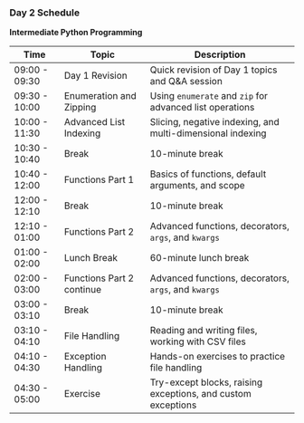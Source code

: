 ### Day 2 Schedule

**Intermediate Python Programming**

| Time          | Topic                                  | Description                                                                                     |
|---------------|----------------------------------------|-------------------------------------------------------------------------------------------------|
| 09:00 - 09:30 | Day 1 Revision                         | Quick revision of Day 1 topics and Q&A session                                                  |
| 09:30 - 10:00 | Enumeration and Zipping                | Using `enumerate` and `zip` for advanced list operations                                        |
| 10:00 - 11:30 | Advanced List Indexing                 | Slicing, negative indexing, and multi-dimensional indexing                                      |
| 10:30 - 10:40 | Break                                  | 10-minute break                                                                                 |
| 10:40 - 12:00 | Functions Part 1                       | Basics of functions, default arguments, and scope                                               |
| 12:00 - 12:10 | Break                                  | 10-minute break                                                                                 |
| 12:10 - 01:00 | Functions Part 2                       | Advanced functions, decorators, `args`, and `kwargs`                                            |
| 01:00 - 02:00 | Lunch Break                            | 60-minute lunch break                                                                           |
| 02:00 - 03:00 | Functions Part 2 continue                      | Advanced functions, decorators, `args`, and `kwargs`                                            |
| 03:00 - 03:10 | Break                                  | 10-minute break                                                                                 |
| 03:10 - 04:10 | File Handling                          | Reading and writing files, working with CSV files                                               |
| 04:10 - 04:30 | Exception Handling                               | Hands-on exercises to practice file handling                                                    |
| 04:30 - 05:00 | Exercise                     | Try-except blocks, raising exceptions, and custom exceptions                                    |
